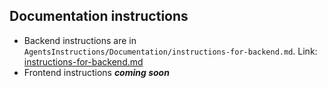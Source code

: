 ## Documentation instructions
- Backend instructions are in `AgentsInstructions/Documentation/instructions-for-backend.md`. Link: [instructions-for-backend.md](instructions-for-backend.md)
- Frontend instructions **_coming soon_**